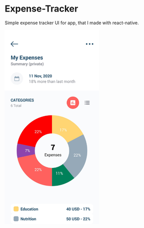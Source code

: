 # Expense-Tracker

Simple expense tracker UI for app, that I made with react-native.

<img src='./assets/capture.jpg' style='width: 300px;' />

